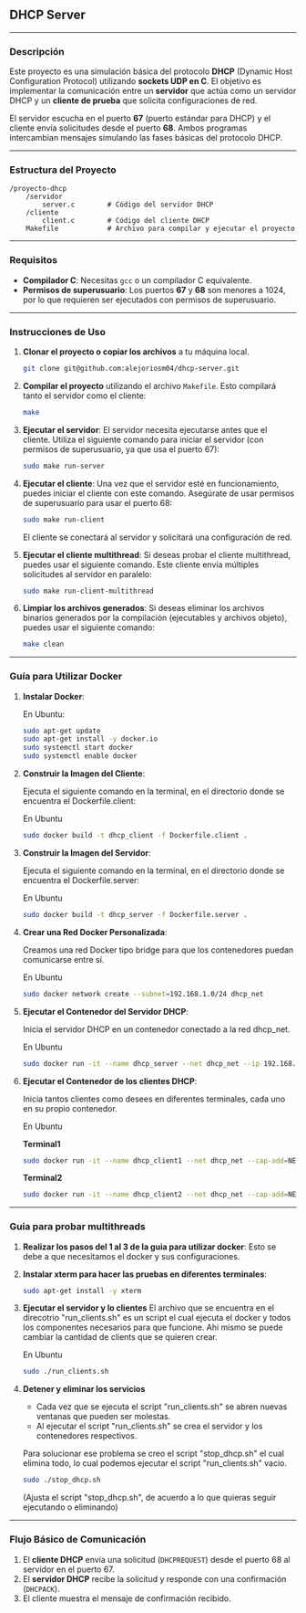 ## DHCP Server

---

### Descripción

Este proyecto es una simulación básica del protocolo **DHCP** (Dynamic Host Configuration Protocol) utilizando **sockets UDP en C**. El objetivo es implementar la comunicación entre un **servidor** que actúa como un servidor DHCP y un **cliente de prueba** que solicita configuraciones de red.

El servidor escucha en el puerto **67** (puerto estándar para DHCP) y el cliente envía solicitudes desde el puerto **68**. Ambos programas intercambian mensajes simulando las fases básicas del protocolo DHCP.

---

### Estructura del Proyecto

```
/proyecto-dhcp
    /servidor
        server.c        # Código del servidor DHCP
    /cliente
        client.c        # Código del cliente DHCP
    Makefile            # Archivo para compilar y ejecutar el proyecto
```

---

### Requisitos

- **Compilador C**: Necesitas `gcc` o un compilador C equivalente.
- **Permisos de superusuario**: Los puertos **67** y **68** son menores a 1024, por lo que requieren ser ejecutados con permisos de superusuario.

---

### Instrucciones de Uso

1. **Clonar el proyecto o copiar los archivos** a tu máquina local.

    ```bash
    git clone git@github.com:alejoriosm04/dhcp-server.git
    ```

2. **Compilar el proyecto** utilizando el archivo `Makefile`. Esto compilará tanto el servidor como el cliente:

    ```bash
    make
    ```

3. **Ejecutar el servidor**:
   El servidor necesita ejecutarse antes que el cliente. Utiliza el siguiente comando para iniciar el servidor (con permisos de superusuario, ya que usa el puerto 67):

    ```bash
    sudo make run-server
    ```

4. **Ejecutar el cliente**:
   Una vez que el servidor esté en funcionamiento, puedes iniciar el cliente con este comando. Asegúrate de usar permisos de superusuario para usar el puerto 68:

    ```bash
    sudo make run-client
    ```

   El cliente se conectará al servidor y solicitará una configuración de red.

5. **Ejecutar el cliente multithread**:
   Si deseas probar el cliente multithread, puedes usar el siguiente comando. Este cliente envía múltiples solicitudes al servidor en paralelo:

    ```bash
    sudo make run-client-multithread
    ```

6. **Limpiar los archivos generados**:
   Si deseas eliminar los archivos binarios generados por la compilación (ejecutables y archivos objeto), puedes usar el siguiente comando:

    ```bash
    make clean
    ```

---

### Guía para Utilizar Docker
1. **Instalar Docker**:

    En Ubuntu:
    ```bash
    sudo apt-get update
    sudo apt-get install -y docker.io
    sudo systemctl start docker
    sudo systemctl enable docker
    ```

2. **Construir la Imagen del Cliente**:

    Ejecuta el siguiente comando en la terminal, en el directorio donde se encuentra el Dockerfile.client:

    En Ubuntu
    ```bash
    sudo docker build -t dhcp_client -f Dockerfile.client .
    ```
3. **Construir la Imagen del Servidor**:

    Ejecuta el siguiente comando en la terminal, en el directorio donde se encuentra el Dockerfile.server:

    En Ubuntu
    ```bash
    sudo docker build -t dhcp_server -f Dockerfile.server .
    ```

4. **Crear una Red Docker Personalizada**:

    Creamos una red Docker tipo bridge para que los contenedores puedan comunicarse entre sí.

    En Ubuntu
    ```bash
    sudo docker network create --subnet=192.168.1.0/24 dhcp_net
    ```

5. **Ejecutar el Contenedor del Servidor DHCP**:

    Inicia el servidor DHCP en un contenedor conectado a la red dhcp_net.

    En Ubuntu
    ```bash
    sudo docker run -it --name dhcp_server --net dhcp_net --ip 192.168.1.2 --cap-add=NET_ADMIN dhcp_server
    ```

6. **Ejecutar el Contenedor de los clientes DHCP**:

    Inicia tantos clientes como desees en diferentes terminales, cada uno en su propio contenedor.

    En Ubuntu

    **Terminal1**
    ```bash
    sudo docker run -it --name dhcp_client1 --net dhcp_net --cap-add=NET_ADMIN dhcp_client
    ```

    **Terminal2**
    ```bash
    sudo docker run -it --name dhcp_client2 --net dhcp_net --cap-add=NET_ADMIN dhcp_client
    ```

---

### Guia para probar multithreads

1. **Realizar los pasos del 1 al 3 de la guia para utilizar docker**:
    Esto se debe a que necesitamos el docker y sus configuraciones. 

2. **Instalar xterm para hacer las pruebas en diferentes terminales**:
    ```bash
    sudo apt-get install -y xterm
    ```

3. **Ejecutar el servidor y lo clientes**
    El archivo que se encuentra en el direcotrio "run_clients.sh" es un script el cual ejecuta el docker y todos los componentes necesarios para que funcione. Ahi mismo se puede cambiar la cantidad de clients que se quieren crear. 

    En Ubuntu
    ```bash
    sudo ./run_clients.sh
    ```
4. **Detener y eliminar los servicios**

    - Cada vez que se ejecuta el script "run_clients.sh" se abren nuevas ventanas que pueden ser molestas.  
    - Al ejecutar el script "run_clients.sh" se crea el servidor y los contenedores respectivos.

    Para solucionar ese problema se creo el script "stop_dhcp.sh" el cual elimina todo, lo cual podemos ejecutar el script "run_clients.sh" vacio.

    ```bash
    sudo ./stop_dhcp.sh
    ```

    (Ajusta el script "stop_dhcp.sh", de acuerdo a lo que quieras seguir ejecutando o eliminando)
    
---

### Flujo Básico de Comunicación

1. El **cliente DHCP** envía una solicitud (`DHCPREQUEST`) desde el puerto 68 al servidor en el puerto 67.
2. El **servidor DHCP** recibe la solicitud y responde con una confirmación (`DHCPACK`).
3. El cliente muestra el mensaje de confirmación recibido.
